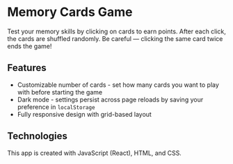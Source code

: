 # Memory Cards Game

Test your memory skills by clicking on cards to earn points. After each click, the cards are shuffled randomly. Be careful — clicking the same card twice ends the game!

## Features

- Customizable number of cards - set how many cards you want to play with before starting the game
- Dark mode - settings persist across page reloads by saving your preference in `localStorage`
- Fully responsive design with grid-based layout

## Technologies

This app is created with JavaScript (React), HTML, and CSS.
